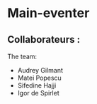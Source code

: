 # **Main-eventer**

## Collaborateurs : 
The team:
* Audrey Gilmant
* Matei Popescu
* Sifedine Hajji
* Igor de Spirlet